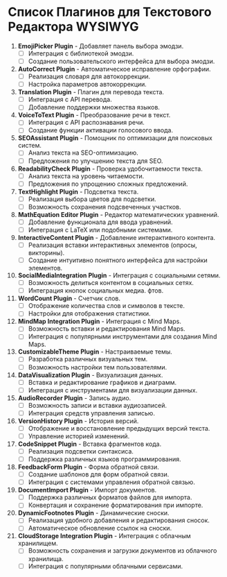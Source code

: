 # Список Плагинов для Текстового Редактора WYSIWYG

1. **EmojiPicker Plugin** - Добавляет панель выбора эмодзи.
    - [ ] Интеграция с библиотекой эмодзи.
    - [ ] Создание пользовательского интерфейса для выбора эмодзи.

2. **AutoCorrect Plugin** - Автоматическое исправление орфографии.
    - [ ] Реализация словаря для автокоррекции.
    - [ ] Настройка параметров автокоррекции.

3. **Translation Plugin** - Плагин для перевода текста.
    - [ ] Интеграция с API перевода.
    - [ ] Добавление поддержки множества языков.

4. **VoiceToText Plugin** - Преобразование речи в текст.
    - [ ] Интеграция с API распознавания речи.
    - [ ] Создание функции активации голосового ввода.

5. **SEOAssistant Plugin** - Помощник по оптимизации для поисковых систем.
    - [ ] Анализ текста на SEO-оптимизацию.
    - [ ] Предложения по улучшению текста для SEO.

6. **ReadabilityCheck Plugin** - Проверка удобочитаемости текста.
    - [ ] Анализ текста на уровень читаемости.
    - [ ] Предложения по упрощению сложных предложений.

7. **TextHighlight Plugin** - Подсветка текста.
    - [ ] Реализация выбора цветов для подсветки.
    - [ ] Возможность сохранения подсвеченных участков.

8. **MathEquation Editor Plugin** - Редактор математических уравнений.
   - [ ] Добавление функционала для ввода уравнений.
   - [ ] Интеграция с LaTeX или подобными системами.

9. **InteractiveContent Plugin** - Добавление интерактивного контента.
   - [ ] Реализация вставки интерактивных элементов (опросы, викторины).
   - [ ] Создание интуитивно понятного интерфейса для настройки элементов.

10. **SocialMediaIntegration Plugin** - Интеграция с социальными сетями.
    - [ ] Возможность делиться контентом в социальных сетях.
    - [ ] Интеграция кнопок социальных медиа. фтов.

11. **WordCount Plugin** - Счетчик слов.
    - [ ] Отображение количества слов и символов в тексте.
    - [ ] Настройки для отображения статистики.

12. **MindMap Integration Plugin** - Интеграция с Mind Maps.
    - [ ] Возможность вставки и редактирования Mind Maps.
    - [ ] Интеграция с популярными инструментами для создания Mind Maps.

13. **CustomizableTheme Plugin** - Настраиваемые темы.
    - [ ] Разработка различных визуальных тем.
    - [ ] Возможность настройки тем пользователями.

14. **DataVisualization Plugin** - Визуализация данных.
    - [ ] Вставка и редактирование графиков и диаграмм.
    - [ ] Интеграция с инструментами для визуализации данных.

15. **AudioRecorder Plugin** - Запись аудио.
    - [ ] Возможность записи и вставки аудиозаписей.
    - [ ] Интеграция средств управления записью.

16. **VersionHistory Plugin** - История версий.
    - [ ] Отображение и восстановление предыдущих версий текста.
    - [ ] Управление историей изменений.

17. **CodeSnippet Plugin** - Вставка фрагментов кода.
    - [ ] Реализация подсветки синтаксиса.
    - [ ] Поддержка различных языков программирования.

18. **FeedbackForm Plugin** - Форма обратной связи.
    - [ ] Создание шаблонов для форм обратной связи.
    - [ ] Интеграция с системами управления обратной связью.

19. **DocumentImport Plugin** - Импорт документов.
    - [ ] Поддержка различных форматов файлов для импорта.
    - [ ] Конвертация и сохранение форматирования при импорте.

20. **DynamicFootnotes Plugin** - Динамические сноски.
    - [ ] Реализация удобного добавления и редактирования сносок.
    - [ ] Автоматическое обновление ссылок на сноски.

21. **CloudStorage Integration Plugin** - Интеграция с облачным хранилищем.
    - [ ] Возможность сохранения и загрузки документов из облачного хранилища.
    - [ ] Интеграция с популярными облачными сервисами.
